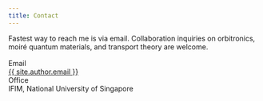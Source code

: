 ```yaml
---
title: Contact
---
```


<p class="muted">Fastest way to reach me is via email. Collaboration inquiries on orbitronics, moiré quantum materials, and transport theory are welcome.</p>

<div class="grid cols-2" style="margin-top:16px">
  <div class="card pad"><div class="muted">Email</div><a href="mailto:{{ site.author.email }}">{{ site.author.email }}</a></div>
  <div class="card pad"><div class="muted">Office</div><div>IFIM, National University of Singapore</div></div>
</div>
